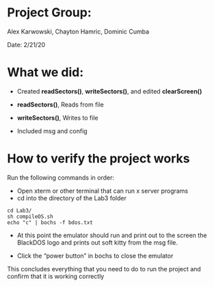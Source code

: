 # Project Group:
Alex Karwowski, Chayton Hamric, Dominic Cumba

Date: 2/21/20

# What we did:
* Created **readSectors()**, **writeSectors()**, and edited **clearScreen()**

* **readSectors()**, Reads from file

* **writeSectors()**, Writes to file

* Included msg and config

# How to verify the project works

Run the following commands in order:

* Open xterm or other terminal that can run x server programs
* cd into the directory of the Lab3 folder

```
cd Lab3/
sh compileOS.sh
echo "c" | bochs -f bdos.txt
```
* At this point the emulator should run and print out to the screen the BlackDOS logo and prints out soft kitty from the msg file.

* Click the “power button” in bochs to close the emulator

This concludes everything that you need to do to run the project and confirm that it is working correctly
